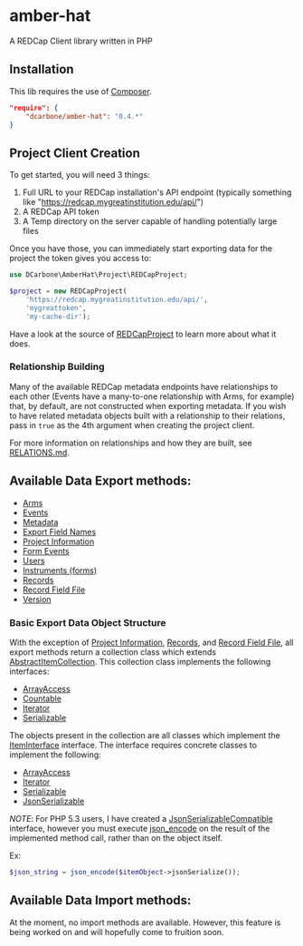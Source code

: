 # amber-hat
A REDCap Client library written in PHP

## Installation

This lib requires the use of [Composer](https://getcomposer.org/).

```json
"require": {
    "dcarbone/amber-hat": "0.4.*"
}
```
## Project Client Creation

To get started, you will need 3 things:

1. Full URL to your REDCap installation's API endpoint (typically something like "https://redcap.mygreatinstitution.edu/api/")
2. A REDCap API token
3. A Temp directory on the server capable of handling potentially large files

Once you have those, you can immediately start exporting data for the project the token gives you access to:

```php
use DCarbone\AmberHat\Project\REDCapProject;

$project = new REDCapProject(
    'https://redcap.mygreatinstitution.edu/api/',
    'mygreattoken',
    'my-cache-dir');  
```

Have a look at the source of [REDCapProject](src/Project/REDCapProject.php) to learn more about what it does.

### Relationship Building

Many of the available REDCap metadata endpoints have relationships to each other (Events have a many-to-one 
relationship with Arms, for example) that, by default, are not constructed when exporting metadata.  If you wish to
have related metadata objects built with a relationship to their relations, pass in `true` as the 4th argument
when creating the project client.

For more information on relationships and how they are built, see [RELATIONS.md](documentation/RELATIONS.md).

## Available Data Export methods:

- [Arms](documentation/ARMS.md)
- [Events](documentation/EVENTS.md)
- [Metadata](documentation/METADATA.md)
- [Export Field Names](documentation/EXPORTFIELDNAMES.md)
- [Project Information](documentation/PROJECTINFORMATION.md)
- [Form Events](documentation/FORMEVENTS.md)
- [Users](documentation/USER.md)
- [Instruments (forms)](documentation/INSTRUMENT.md)
- [Records](documentation/RECORDS.md)
- [Record Field File](documentation/FILE.md)
- [Version](documentation/VERSION.md)

### Basic Export Data Object Structure

With the exception of
[Project Information](documentation/PROJECTINFORMATION.md),
[Records](documentation/RECORDS.md),
and [Record Field File](documentation/FILE.md),
all export methods return a collection class which extends
[AbstractItemCollection](src/AbstractItemCollection.php).  This collection class
implements the following interfaces:

- [ArrayAccess](http://php.net/manual/en/class.arrayaccess.php)
- [Countable](http://php.net/manual/en/class.countable.php)
- [Iterator](http://php.net/manual/en/class.iterator.php)
- [Serializable](http://php.net/manual/en/class.serializable.php)

The objects present in the collection are all classes which implement the 
[ItemInterface](src/ItemInterface.php) interface.  The interface requires concrete classes
to implement the following:

- [ArrayAccess](http://php.net/manual/en/class.arrayaccess.php)
- [Iterator](http://php.net/manual/en/class.iterator.php)
- [Serializable](http://php.net/manual/en/class.serializable.php)
- [JsonSerializable](http://php.net/manual/en/class.jsonserializable.php)

*NOTE*: For PHP 5.3 users, I have created a [JsonSerializableCompatible](src/JsonSerializableCompatible.php)
interface, however you must execute [json_encode](http://php.net/manual/en/function.json-encode.php)
on the result of the implemented method call, rather than on the object itself.

Ex:
```php
$json_string = json_encode($itemObject->jsonSerialize());
```

## Available Data Import methods:

At the moment, no import methods are available.  However, this feature is being worked on
and will hopefully come to fruition soon.
